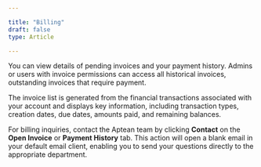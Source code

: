 ```yaml
---

title: "Billing"
draft: false
type: Article

---
```


You can view details of pending invoices and your payment history. Admins or users with invoice permissions can access all historical invoices, outstanding invoices that require payment. 

The invoice list is generated from the financial transactions associated with your account and displays key information, including transaction types, creation dates, due dates, amounts paid, and remaining balances.

For billing inquiries, contact the Aptean team by clicking **Contact** on the **Open Invoice** or **Payment History** tab. This action will open a blank email in your default email client, enabling you to send your questions directly to the appropriate department.